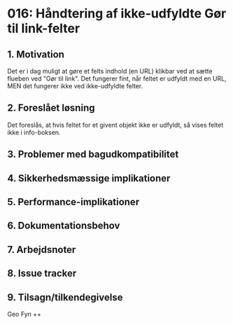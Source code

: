 # 016: Håndtering af ikke-udfyldte Gør til link-felter

## 1. Motivation
Det er i dag muligt at gøre et felts indhold (en URL) klikbar ved at sætte flueben ved "Gør til link".
Det fungerer fint, når feltet er udfyldt med en URL, MEN det fungerer ikke ved ikke-udfyldte felter.

## 2. Foreslået løsning
Det foreslås, at hvis feltet for et givent objekt ikke er udfyldt, så vises feltet ikke i info-boksen.

## 3. Problemer med bagudkompatibilitet

## 4. Sikkerhedsmæssige implikationer

## 5. Performance-implikationer

## 6. Dokumentationsbehov

## 7. Arbejdsnoter

## 8. Issue tracker  

## 9. Tilsagn/tilkendegivelse
Geo Fyn ++